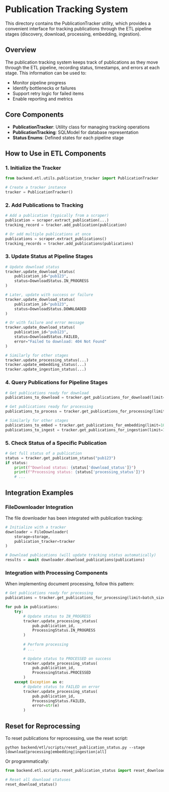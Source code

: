 # Publication Tracking System

This directory contains the PublicationTracker utility, which provides a convenient interface for tracking publications through the ETL pipeline stages (discovery, download, processing, embedding, ingestion).

## Overview

The publication tracking system keeps track of publications as they move through the ETL pipeline, recording status, timestamps, and errors at each stage. This information can be used to:

- Monitor pipeline progress
- Identify bottlenecks or failures
- Support retry logic for failed items
- Enable reporting and metrics

## Core Components

- **PublicationTracker**: Utility class for managing tracking operations
- **PublicationTracking**: SQLModel for database representation
- **Status Enums**: Defined states for each pipeline stage

## How to Use in ETL Components

### 1. Initialize the Tracker

```python
from backend.etl.utils.publication_tracker import PublicationTracker

# Create a tracker instance
tracker = PublicationTracker()
```

### 2. Add Publications to Tracking

```python
# Add a publication (typically from a scraper)
publication = scraper.extract_publication(...)
tracking_record = tracker.add_publication(publication)

# Or add multiple publications at once
publications = scraper.extract_publications()
tracking_records = tracker.add_publications(publications)
```

### 3. Update Status at Pipeline Stages

```python
# Update download status
tracker.update_download_status(
    publication_id="pub123", 
    status=DownloadStatus.IN_PROGRESS
)

# Later, update with success or failure
tracker.update_download_status(
    publication_id="pub123", 
    status=DownloadStatus.DOWNLOADED
)

# Or with failure and error message
tracker.update_download_status(
    publication_id="pub123",
    status=DownloadStatus.FAILED,
    error="Failed to download: 404 Not Found"
)

# Similarly for other stages
tracker.update_processing_status(...)
tracker.update_embedding_status(...)
tracker.update_ingestion_status(...)
```

### 4. Query Publications for Pipeline Stages

```python
# Get publications ready for download
publications_to_download = tracker.get_publications_for_download(limit=10)

# Get publications ready for processing
publications_to_process = tracker.get_publications_for_processing(limit=10)

# Similarly for other stages
publications_to_embed = tracker.get_publications_for_embedding(limit=10)
publications_to_ingest = tracker.get_publications_for_ingestion(limit=10)
```

### 5. Check Status of a Specific Publication

```python
# Get full status of a publication
status = tracker.get_publication_status("pub123")
if status:
    print(f"Download status: {status['download_status']}")
    print(f"Processing status: {status['processing_status']}")
    # ...
```

## Integration Examples

### FileDownloader Integration

The file downloader has been integrated with publication tracking:

```python
# Initialize with a tracker
downloader = FileDownloader(
    storage=storage,
    publication_tracker=tracker
)

# Download publications (will update tracking status automatically)
results = await downloader.download_publications(publications)
```

### Integration with Processing Components

When implementing document processing, follow this pattern:

```python
# Get publications ready for processing
publications = tracker.get_publications_for_processing(limit=batch_size)

for pub in publications:
    try:
        # Update status to IN_PROGRESS
        tracker.update_processing_status(
            pub.publication_id, 
            ProcessingStatus.IN_PROGRESS
        )
        
        # Perform processing
        # ...
        
        # Update status to PROCESSED on success
        tracker.update_processing_status(
            pub.publication_id, 
            ProcessingStatus.PROCESSED
        )
    except Exception as e:
        # Update status to FAILED on error
        tracker.update_processing_status(
            pub.publication_id, 
            ProcessingStatus.FAILED,
            error=str(e)
        )
```

## Reset for Reprocessing

To reset publications for reprocessing, use the reset script:

```
python backend/etl/scripts/reset_publication_status.py --stage [download|processing|embedding|ingestion|all]
```

Or programmatically:

```python
from backend.etl.scripts.reset_publication_status import reset_download_status

# Reset all download statuses
reset_download_status()
``` 